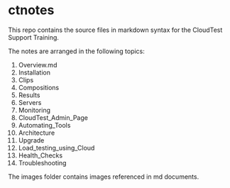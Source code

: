 # ctnotes
This repo contains the source files in markdown syntax for the CloudTest Support Training.

The notes are arranged in the following topics:

 1.  Overview.md
 2.  Installation
 3.  Clips
 4.  Compositions
 5.  Results
 6.  Servers
 7.  Monitoring
 8.  CloudTest_Admin_Page
 9.  Automating_Tools
 10. Architecture
 11. Upgrade
 12. Load_testing_using_Cloud
 13. Health_Checks
 14. Troubleshooting

The images folder contains images referenced in md documents.
